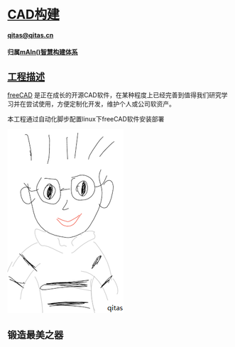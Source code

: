 # [CAD构建](https://github.com/qitas/CAD) 
#### qitas@qitas.cn
#### 归属[mAIn()智慧构建体系](https://github.com/qitas/mAIn) 
## [工程描述](https://github.com/qitas/CAD/wiki) 

[freeCAD](https://github.com/FreeCAD/FreeCAD) 是正在成长的开源CAD软件，在某种程度上已经完善到值得我们研究学习并在尝试使用，方便定制化开发，维护个人或公司软资产。

本工程通过自动化脚步配置linux下freeCAD软件安装部署


[![sites](qitas/qitas.png)](http://www.qitas.cn)
## 锻造最美之器
